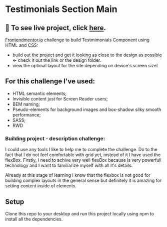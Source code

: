 
# Testimonials Section Main

## 🎥 To see live project, click [here](https://szymonrojek.github.io/testimonials-flexBox-section-main/).

[Frontendmentor.io](https://www.frontendmentor.io/dashboard) challenge to build Testmimonials Component using HTML and CSS:
* build out the project and get it looking as close to the design as [possible](https://www.frontendmentor.io/challenges/testimonials-grid-section-Nnw6J7Un7) &#8592; check it out the link or the design folder.
* view the optimal layout for the site depending on device's screen sizel

## **For this challenge I've used:**
* HTML semantic elements;
* Invisible content just for Screen Reader users;
* BEM naming;
* Pseudo-elements for background images and box-shadow silky smooth performance;
* SASS;
* RWD


### Building project - description challenge:

I could use any tools I like to help me to complete the challenge. Do to the fact that I do not feel comfortable with grid yet, instead of it I have used the flexBox. Firstly, I need to achive very well flexBox because is very powerfull technology and I want to familiarize myself with all it's details.

Already at this stage of learning I know that the flexbox is not good for building complex layouts in the general sense but definitely it is amazing for setting content inside of elements. 

## Setup

Clone this repo to your desktop and run this project locally using npm to install all the dependencies.